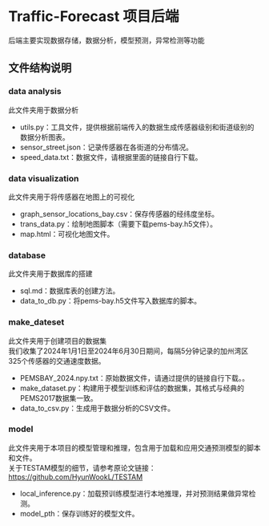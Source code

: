 # Traffic-Forecast 项目后端

后端主要实现数据存储，数据分析，模型预测，异常检测等功能

## 文件结构说明

### data analysis

此文件夹用于数据分析

- utils.py：工具文件，提供根据前端传入的数据生成传感器级别和街道级别的数据分析图表。
- sensor_street.json：记录传感器在各街道的分布情况。
- speed_data.txt：数据文件，请根据里面的链接自行下载。

### data visualization

此文件夹用于将传感器在地图上的可视化

- graph_sensor_locations_bay.csv：保存传感器的经纬度坐标。
- trans_data.py：绘制地图脚本（需要下载pems-bay.h5文件）。
- map.html：可视化地图文件。

### database

此文件夹用于数据库的搭建

- sql.md：数据库表的创建方法。
- data_to_db.py：将pems-bay.h5文件写入数据库的脚本。

### make_dateset

此文件夹用于创建项目的数据集
<br>我们收集了2024年1月1日至2024年6月30日期间，每隔5分钟记录的加州湾区325个传感器的交通速度数据。

- PEMSBAY_2024.npy.txt：原始数据文件，请通过提供的链接自行下载。。
- make_dataset.py：构建用于模型训练和评估的数据集，其格式与经典的PEMS2017数据集一致。
- data_to_csv.py：生成用于数据分析的CSV文件。

### model

此文件夹用于本项目的模型管理和推理，包含用于加载和应用交通预测模型的脚本和文件。
<br> 关于TESTAM模型的细节，请参考原论文链接： https://github.com/HyunWookL/TESTAM

- local_inference.py：加载预训练模型进行本地推理，并对预测结果做异常检测。
- model_pth：保存训练好的模型文件。
